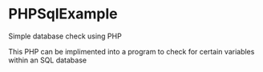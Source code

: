 # PHPSqlExample
Simple database check using PHP

This PHP can be implimented into a program to check for certain variables within an SQL database
